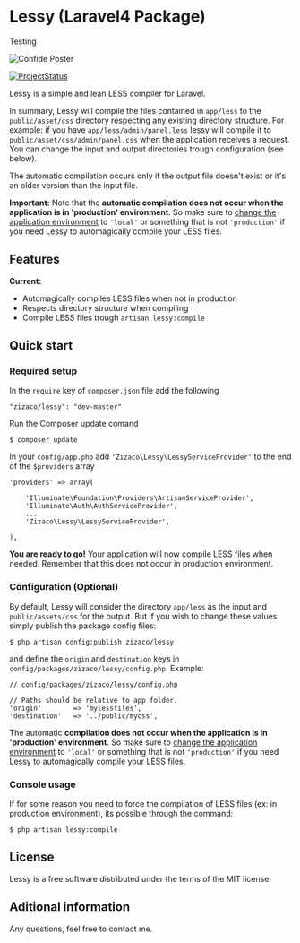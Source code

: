 # Lessy (Laravel4 Package)

Testing

![Confide Poster](https://dl.dropbox.com/u/12506137/libs_bundles/lessy.png)

[![ProjectStatus](http://stillmaintained.com/Zizaco/lessy.png)](http://stillmaintained.com/Zizaco/lessy)

Lessy is a simple and lean LESS compiler for Laravel.

In summary, Lessy will compile the files contained in `app/less` to the `public/asset/css` directory respecting any existing directory structure. For example: if you have `app/less/admin/panel.less` lessy will compile it to `public/asset/css/admin/panel.css` when the application receives a request. You can change the input and output directories trough configuration (see below).

The automatic compilation occurs only if the output file doesn't exist or it's an older version than the input file. 

**Important:**
Note that the **automatic compilation does not occur when the application is in 'production' environment**. So make sure to [change the application environment](http://four.laravel.com/docs/configuration#environment-configuration "Environment Configuration") to `'local'` or something that is not `'production'` if you need Lessy to automagically compile your LESS files.

## Features

**Current:**
- Automagically compiles LESS files when not in production
- Respects directory structure when compiling
- Compile LESS files trough `artisan lessy:compile`

## Quick start

### Required setup

In the `require` key of `composer.json` file add the following

    "zizaco/lessy": "dev-master"

Run the Composer update comand

    $ composer update

In your `config/app.php` add `'Zizaco\Lessy\LessyServiceProvider'` to the end of the `$providers` array

    'providers' => array(

        'Illuminate\Foundation\Providers\ArtisanServiceProvider',
        'Illuminate\Auth\AuthServiceProvider',
        ...
        'Zizaco\Lessy\LessyServiceProvider',

    ),

**You are ready to go!** Your application will now compile LESS files when needed. Remember that this does not occur in production environment.

### Configuration (Optional)

By default, Lessy will consider the directory `app/less` as the input and `public/assets/css` for the output. But if you wish to change these values ​​simply publish the package config files:

    $ php artisan config:publish zizaco/lessy

and define the `origin` and `destination` keys in `config/packages/zizaco/lessy/config.php`. Example:

    // config/packages/zizaco/lessy/config.php

    // Paths should be relative to app folder.
    'origin'        => 'mylessfiles',
    'destination'   => '../public/mycss',

The automatic **compilation does not occur when the application is in 'production' environment**. So make sure to [change the application environment](http://four.laravel.com/docs/configuration#environment-configuration "Environment Configuration") to `'local'` or something that is not `'production'` if you need Lessy to automagically compile your LESS files.

### Console usage

If for some reason you need to force the compilation of LESS files (ex: in production environment), its possible through the command:

    $ php artisan lessy:compile

## License

Lessy is a free software distributed under the terms of the MIT license

## Aditional information

Any questions, feel free to contact me.
